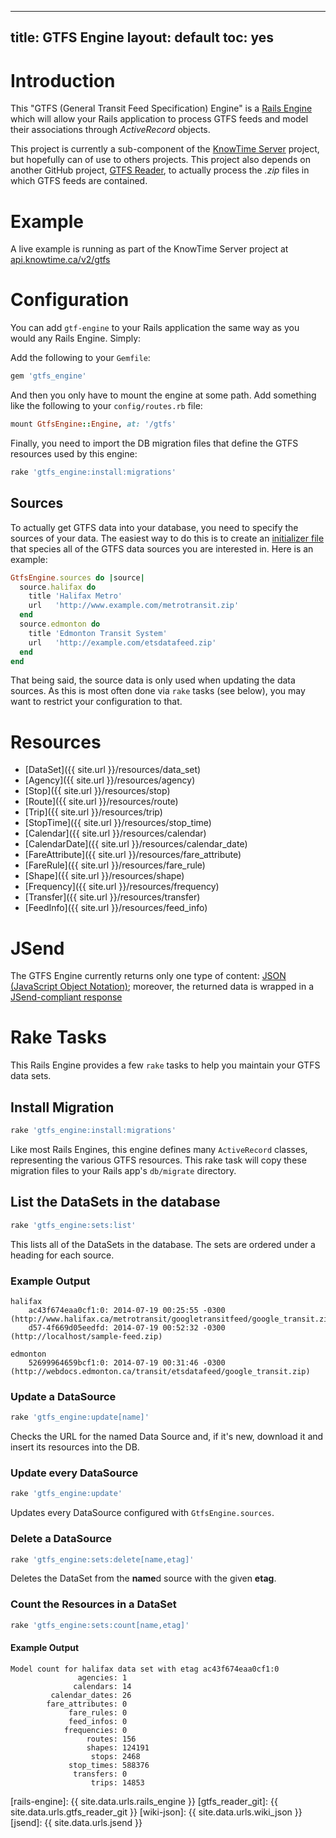 ---
title: GTFS Engine
layout: default
toc: yes
----

# Introduction

This "GTFS (General Transit Feed Specification) Engine" is a [Rails
Engine](rails-engine) which will allow your Rails application to process GTFS
feeds and model their associations through *ActiveRecord* objects.

This project is currently a sub-component of the [KnowTime Server](knowtime_git)
project, but hopefully can of use to others projects. This project also depends
on another GitHub project, [GTFS Reader](gtfs_reader_git), to actually process
the *.zip* files in which GTFS feeds are contained.

# Example


A live example is running as part of the KnowTime Server project at
[api.knowtime.ca/v2/gtfs](http://api.knowtime.ca/v2/gtfs)

# Configuration

You can add `gtf-engine` to your Rails application the same way as you would any
Rails Engine. Simply:

Add the following to your `Gemfile`:

``` ruby
gem 'gtfs_engine'
```

And then you only have to mount the engine at some path. Add something like the
following to your `config/routes.rb` file:

``` ruby
mount GtfsEngine::Engine, at: '/gtfs'
```

Finally, you need to import the DB migration files that define the GTFS
resources used by this engine:

``` bash
rake 'gtfs_engine:install:migrations'
```

## Sources

To actually get GTFS data into your database, you need to specify the sources of
your data. The easiest way to do this is to create an [initializer
file](http://guides.rubyonrails.org/configuring.html#using-initializer-files)
that species all of the GTFS data sources you are interested in. Here is an
example:

``` ruby
GtfsEngine.sources do |source|
  source.halifax do
    title 'Halifax Metro'
    url   'http://www.example.com/metrotransit.zip'
  end
  source.edmonton do
    title 'Edmonton Transit System'
    url   'http://example.com/etsdatafeed.zip'
  end
end
```

That being said, the source data is only used when updating the data sources. As
this is most often done via `rake` tasks (see below), you may want to restrict
your configuration to that.

# Resources

 - [DataSet]({{ site.url }}/resources/data_set)
 - [Agency]({{ site.url }}/resources/agency)
 - [Stop]({{ site.url }}/resources/stop)
 - [Route]({{ site.url }}/resources/route)
 - [Trip]({{ site.url }}/resources/trip)
 - [StopTime]({{ site.url }}/resources/stop_time)
 - [Calendar]({{ site.url }}/resources/calendar)
 - [CalendarDate]({{ site.url }}/resources/calendar_date)
 - [FareAttribute]({{ site.url }}/resources/fare_attribute)
 - [FareRule]({{ site.url }}/resources/fare_rule)
 - [Shape]({{ site.url }}/resources/shape)
 - [Frequency]({{ site.url }}/resources/frequency)
 - [Transfer]({{ site.url }}/resources/transfer)
 - [FeedInfo]({{ site.url }}/resources/feed_info)


# JSend

The GTFS Engine currently returns only one type of content: [JSON (JavaScript
Object Notation)](wiki-json); moreover, the returned data is wrapped in a
[JSend-compliant response](jsend)

# Rake Tasks

This Rails Engine provides a few `rake` tasks to help you maintain your GTFS
data sets.

## Install Migration

``` bash
rake 'gtfs_engine:install:migrations'
```

Like most Rails Engines, this engine defines many `ActiveRecord` classes,
representing the various GTFS resources. This rake task will copy these
migration files to your Rails app's `db/migrate` directory.

## List the DataSets in the database

``` bash
rake 'gtfs_engine:sets:list'
```

This lists all of the DataSets in the database. The sets are ordered under a
heading for each source.

### Example Output

```
halifax
    ac43f674eaa0cf1:0: 2014-07-19 00:25:55 -0300 (http://www.halifax.ca/metrotransit/googletransitfeed/google_transit.zip)
    d57-4f669d05eedfd: 2014-07-19 00:52:32 -0300 (http://localhost/sample-feed.zip)

edmonton
    52699964659bcf1:0: 2014-07-19 00:31:46 -0300 (http://webdocs.edmonton.ca/transit/etsdatafeed/google_transit.zip)
```

### Update a DataSource

``` bash
rake 'gtfs_engine:update[name]'
```

Checks the URL for the named Data Source and, if it's new, download it and
insert its resources into the DB.

### Update every DataSource

``` bash
rake 'gtfs_engine:update'
```

Updates every DataSource configured with `GtfsEngine.sources`.

### Delete a DataSource

``` bash
rake 'gtfs_engine:sets:delete[name,etag]'
```

Deletes the DataSet from the **name**d source with the given **etag**.

### Count the Resources in a DataSet

``` bash
rake 'gtfs_engine:sets:count[name,etag]'
```

#### Example Output

```
Model count for halifax data set with etag ac43f674eaa0cf1:0
               agencies: 1
              calendars: 14
         calendar_dates: 26
        fare_attributes: 0
             fare_rules: 0
             feed_infos: 0
            frequencies: 0
                 routes: 156
                 shapes: 124191
                  stops: 2468
             stop_times: 588376
              transfers: 0
                  trips: 14853
```


[rails-engine]:    {{ site.data.urls.rails_engine }}
[gtfs_reader_git]: {{ site.data.urls.gtfs_reader_git }}
[wiki-json]:       {{ site.data.urls.wiki_json }}
[jsend]:           {{ site.data.urls.jsend }}
